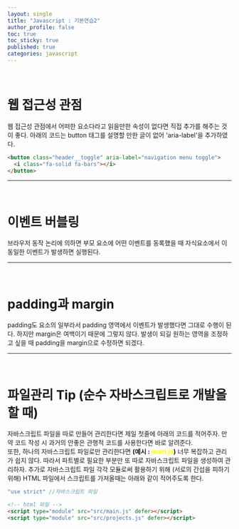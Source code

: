 ```yaml
---
layout: single
title: "Javascript : 기본연습2"
author_profile: false
toc: true
toc_sticky: true
published: true
categories: javascript
---
```


<br>

# 웹 접근성 관점

<div class="notice--info">
웹 접근성 관점에서 어떠한 요소다라고 읽을만한 속성이 없다면 직접 추가를 해주는 것이 좋다.
아래의 코드는 button 태그를 설명할 만한 글이 없어 'aria-label'을 추가하였다.
</div>

``` html
<button class="header__toggle" aria-label="navigation menu toggle">
  <i class="fa-solid fa-bars"></i>
</button>
```

<hr>
<br>

# 이벤트 버블링

<div class="notice--info">
브라우저 동작 논리에 의하면 부모 요소에 어떤 이벤트를 동록했을 때 자식요소에서 이 동일한 이벤트가 발생하면 실행된다.
</div>

<hr>
<br>

# padding과 margin

<div class="notice--info">
padding도 요소의 일부라서 padding 영역에서 이벤트가 발생했다면 그대로 수행이 된다. 하지만 margin은 여백이기 때문에 그렇지 않다. 발생이 되길 원하는 영역을 조정하고 싶을 때 padding을 margin으로 수정하면 되겠다.
</div>

<hr>
<br>

# 파일관리 Tip (순수 자바스크립트로 개발을 할 때)

<div class="notice--info">
자바스크립트 파일을 따로 만들어 관리한다면 제일 첫줄에 아래의 코드를 적어주자.
만약 코드 작성 시 과거의 안좋은 관행적 코드를 사용한다면 바로 알려준다.
<br>
또한, 하나의 자바스크립트 파일로만 관리한다면 <b>(예시 : <span style="color:yellow">main.js</span>)</b>
너무 복잡하고 관리가 쉽지 않다. 따라서 파트별로 필요한 부분만 또 따로 자바스크립트 파일을 생성하여 관리하자.
추가로 자바스크립트 파일 각각 모듈로써 활용하기 위해 (서로의 간섭을 피하기 위해) HTML 파일에서 스크립트를 가져올때는 아래와 같이 적어주도록 한다.
</div>

``` javascript 
"use strict" //자바스크립트 파일
```

``` html
<!-- html 파일 -->
<script type="module" src="src/main.js" defer></script>
<script type="module" src="src/projects.js" defer></script>
```


